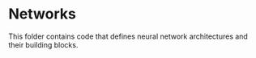 # Networks

This folder contains code that defines neural network architectures and their building blocks.

